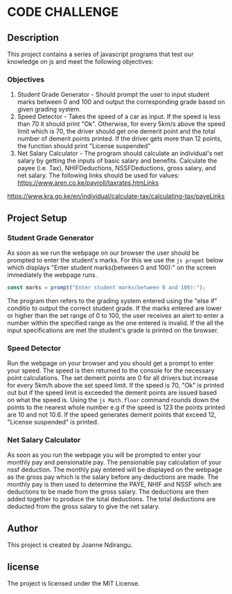 # CODE CHALLENGE

## Description
This project contains a series of javascript programs that test our knowledge on js and meet the following objectives:
### Objectives
1. Student Grade Generator -
Should prompt the user to input student marks between 0 and 100 and output the corresponding grade based on given grading system.
2. Speed Detector -
Takes the speed of a car as input. If the speed is less than 70 it should print "Ok". Otherwise, for every 5km/s above the speed limit which is 70, the driver should get one demerit point and the total number of demerit points printed. If the driver gets more than 12 points, the function should print "License suspended"
3. Net Salary Calculator -
The program should calculate an individual's net salary by getting the inputs of basic salary and benefits. Calculate the payee (i.e. Tax), NHIFDeductions, NSSFDeductions, gross salary, and net salary. The following links should be used for values:
https://www.aren.co.ke/payroll/taxrates.htmLinks

https://www.kra.go.ke/en/individual/calculate-tax/calculating-tax/payeLinks

## Project Setup
### Student Grade Generator
As soon as we run the webpage on our browser the user should be prompted to enter the student's marks. For this we use the ```js propmt``` below which displays "Enter student marks(between 0 and 100):" on the screen immediately the webpage runs.
```js
const marks = prompt("Enter student marks(between 0 and 100):");
```
The program then refers to the grading system entered using the "else if" conditio to output the correct student grade.
If the marks entered are lower or higher than the set range of 0 to 100, the user receives an alert to enter a number within the specified range as the one entered is invalid.
If the all the input specifications are met the student's grade is printed on the browser.

### Speed Detector
Run the webpage on your browser and you should get a prompt to enter your speed. The speed is then returned to the console for the necessary point calculations.
The set demerit points are 0 for all drivers but increase for every 5km/h above the set speed limit. If the speed is 70, "Ok" is printed out but if the speed limit is exceeded the demerit points are issued based on what the speed is.
Using the ```js Math.floor``` command rounds down the points to the nearest whole number e.g if the speed is 123 the points printed are 10 and not 10.6.
If the speed generates demerit points that exceed 12, "License suspended" is printed.

### Net Salary Calculator
As soon as you run the webpage you will be prompted to enter your monthly pay and pensionable pay. The pensionable pay calculation of your nssf deduction. The monthly pay entered will be displayed on the webpage as the gross pay which is the salary before any deductions are made.
The monthly pay is then used to determine the PAYE, NHIF and NSSF which are deductions to be made from the gross salary. The deductions are then added together to produce the total deductions. The total deductions are deducted from the gross salary to give the net salary.

## Author
This project is created by Joanne Ndirangu.

## license
The project is licensed under the MIT License.